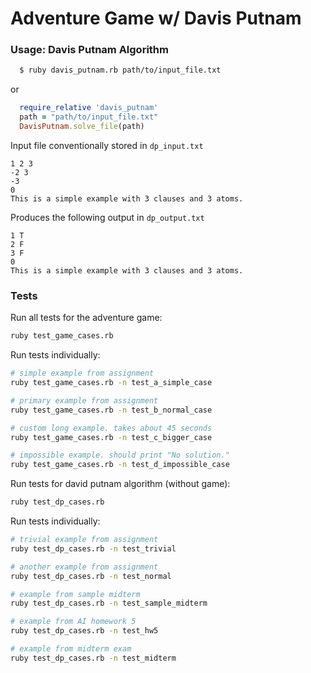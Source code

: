# Adventure Game w/ Davis Putnam

### Usage: Davis Putnam Algorithm

~~~sh
  $ ruby davis_putnam.rb path/to/input_file.txt
~~~

or

~~~ruby
  require_relative 'davis_putnam'
  path = "path/to/input_file.txt"
  DavisPutnam.solve_file(path)
~~~

Input file conventionally stored in ```dp_input.txt``` 
```
1 2 3 
-2 3 
-3 
0 
This is a simple example with 3 clauses and 3 atoms.
```

Produces the following output in ```dp_output.txt```
```
1 T
2 F
3 F
0
This is a simple example with 3 clauses and 3 atoms.
```

### Tests

Run all tests for the adventure game:
~~~sh
ruby test_game_cases.rb
~~~


Run tests individually:
~~~sh
# simple example from assignment
ruby test_game_cases.rb -n test_a_simple_case

# primary example from assignment
ruby test_game_cases.rb -n test_b_normal_case

# custom long example. takes about 45 seconds
ruby test_game_cases.rb -n test_c_bigger_case

# impossible example. should print "No solution."
ruby test_game_cases.rb -n test_d_impossible_case
~~~


Run tests for david putnam algorithm (without game):
~~~sh
ruby test_dp_cases.rb
~~~

Run tests individually:
~~~sh
# trivial example from assignment
ruby test_dp_cases.rb -n test_trivial

# another example from assignment
ruby test_dp_cases.rb -n test_normal

# example from sample midterm
ruby test_dp_cases.rb -n test_sample_midterm

# example from AI homework 5
ruby test_dp_cases.rb -n test_hw5

# example from midterm exam
ruby test_dp_cases.rb -n test_midterm
~~~
